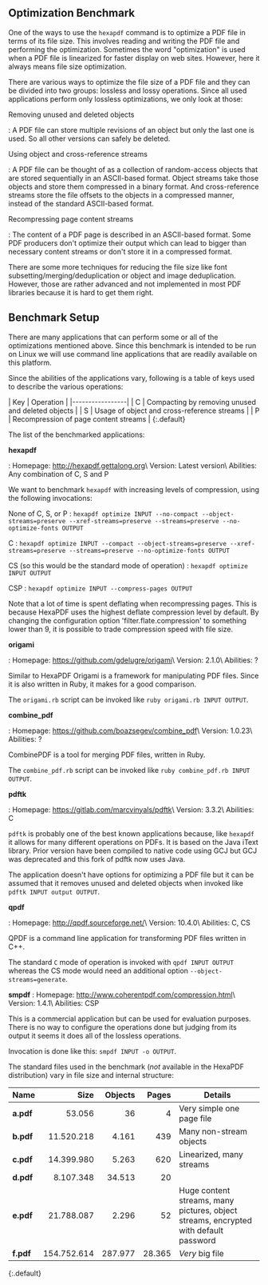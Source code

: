 ## Optimization Benchmark

One of the ways to use the `hexapdf` command is to optimize a PDF file in terms of its file size.
This involves reading and writing the PDF file and performing the optimization. Sometimes the word
"optimization" is used when a PDF file is linearized for faster display on web sites. However, here
it always means file size optimization.

There are various ways to optimize the file size of a PDF file and they can be divided into two
groups: lossless and lossy operations. Since all used applications perform only lossless
optimizations, we only look at those:

Removing unused and deleted objects

: A PDF file can store multiple revisions of an object but only the last one is used. So all other
  versions can safely be deleted.

Using object and cross-reference streams

: A PDF file can be thought of as a collection of random-access objects that are stored sequentially
  in an ASCII-based format. Object streams take those objects and store them compressed in a binary
  format. And cross-reference streams store the file offsets to the objects in a compressed manner,
  instead of the standard ASCII-based format.

Recompressing page content streams

: The content of a PDF page is described in an ASCII-based format. Some PDF producers don't optimize
  their output which can lead to bigger than necessary content streams or don't store it in a
  compressed format.

There are some more techniques for reducing the file size like font subsetting/merging/deduplication
or object and image deduplication. However, those are rather advanced and not implemented in most
PDF libraries because it is hard to get them right.


## Benchmark Setup

There are many applications that can perform some or all of the optimizations mentioned above. Since
this benchmark is intended to be run on Linux we will use command line applications that are readily
available on this platform.

Since the abilities of the applications vary, following is a table of keys used to describe the
various operations:

| Key | Operation |
|-----------------|
| C   | Compacting by removing unused and deleted objects |
| S   | Usage of object and cross-reference streams |
| P   | Recompression of page content streams |
{:.default}

The list of the benchmarked applications:

**hexapdf**

: Homepage: <http://hexapdf.gettalong.org>\\
  Version: Latest version\\
  Abilities: Any combination of C, S and P

  We want to benchmark `hexapdf` with increasing levels of compression, using the following
  invocations:

  None of C, S, or P
  : `hexapdf optimize INPUT --no-compact --object-streams=preserve --xref-streams=preserve
    --streams=preserve --no-optimize-fonts OUTPUT`

  C
  : `hexapdf optimize INPUT --compact --object-streams=preserve --xref-streams=preserve
    --streams=preserve --no-optimize-fonts OUTPUT`

  CS (so this would be the standard mode of operation)
  : `hexapdf optimize INPUT OUTPUT`

  CSP
  : `hexapdf optimize INPUT --compress-pages OUTPUT`

  Note that a lot of time is spent deflating when recompressing pages. This is because HexaPDF uses
  the highest deflate compression level by default. By changing the configuration option
  'filter.flate.compression' to something lower than 9, it is possible to trade compression speed
  with file size.

**origami**

: Homepage: <https://github.com/gdelugre/origami>\\
  Version: 2.1.0\\
  Abilities: ?

  Similar to HexaPDF Origami is a framework for manipulating PDF files. Since it is also written in
  Ruby, it makes for a good comparison.

  The `origami.rb` script can be invoked like `ruby origami.rb INPUT OUTPUT`.

**combine_pdf**

: Homepage: <https://github.com/boazsegev/combine_pdf>\\
  Version: 1.0.23\\
  Abilities: ?

  CombinePDF is a tool for merging PDF files, written in Ruby.

  The `combine_pdf.rb` script can be invoked like `ruby combine_pdf.rb INPUT OUTPUT`.

**pdftk**

: Homepage: <https://gitlab.com/marcvinyals/pdftk>\\
  Version: 3.3.2\\
  Abilities: C

  `pdftk` is probably one of the best known applications because, like `hexapdf` it allows for many
  different operations on PDFs. It is based on the Java iText library. Prior version have been
  compiled to native code using GCJ but GCJ was deprecated and this fork of pdftk now uses Java.

  The application doesn't have options for optimizing a PDF file but it can be assumed that it
  removes unused and deleted objects when invoked like `pdftk INPUT output OUTPUT`.

**qpdf**

: Homepage: <http://qpdf.sourceforge.net/>\\
  Version: 10.4.0\\
  Abilities: C, CS

  QPDF is a command line application for transforming PDF files written in C++.

  The standard `C` mode of operation is invoked with `qpdf INPUT OUTPUT` whereas the CS mode would
  need an additional option `--object-streams=generate`.

**smpdf**
: Homepage: <http://www.coherentpdf.com/compression.html>\\
  Version: 1.4.1\\
  Abilities: CSP

  This is a commercial application but can be used for evaluation purposes. There is no way to
  configure the operations done but judging from its output it seems it does all of the lossless
  operations.

  Invocation is done like this: `smpdf INPUT -o OUTPUT`.


The standard files used in the benchmark (*not* available in the HexaPDF distribution) vary in file
size and internal structure:

| Name      |        Size |  Objects |  Pages | Details |
|-----------|------------:|---------:|-------:|----------|
| **a.pdf** |      53.056 |       36 |      4 | Very simple one page file |
| **b.pdf** |  11.520.218 |    4.161 |    439 | Many non-stream objects |
| **c.pdf** |  14.399.980 |    5.263 |    620 | Linearized, many streams |
| **d.pdf** |   8.107.348 |   34.513 |     20 | |
| **e.pdf** |  21.788.087 |    2.296 |     52 | Huge content streams, many pictures, object streams, encrypted with default password |
| **f.pdf** | 154.752.614 |  287.977 | 28.365 | *Very* big file |
{:.default}
